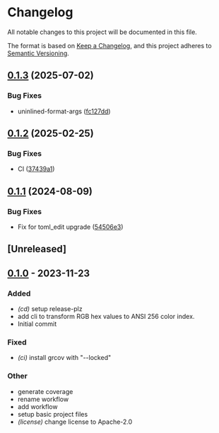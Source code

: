 # Changelog
All notable changes to this project will be documented in this file.

The format is based on [Keep a Changelog](https://keepachangelog.com/en/1.0.0/),
and this project adheres to [Semantic Versioning](https://semver.org/spec/v2.0.0.html).

## [0.1.3](https://github.com/koyeung/toml-rgb2ansi256/compare/v0.1.2...v0.1.3) (2025-07-02)


### Bug Fixes

* uninlined-format-args ([fc127dd](https://github.com/koyeung/toml-rgb2ansi256/commit/fc127ddcf9fabe4fc351b2947bca2bd87af74a69))

## [0.1.2](https://github.com/koyeung/toml-rgb2ansi256/compare/v0.1.1...v0.1.2) (2025-02-25)


### Bug Fixes

* CI ([37439a1](https://github.com/koyeung/toml-rgb2ansi256/commit/37439a1fbd749d4d85992eb867d66a8b10a0c39e))

## [0.1.1](https://github.com/koyeung/toml-rgb2ansi256/compare/v0.1.0...v0.1.1) (2024-08-09)


### Bug Fixes

* Fix for toml_edit upgrade ([54506e3](https://github.com/koyeung/toml-rgb2ansi256/commit/54506e35d80af122ef3f83dd2d90022a9db2f719))

## [Unreleased]

## [0.1.0](https://github.com/koyeung/toml-rgb2ansi256/releases/tag/v0.1.0) - 2023-11-23

### Added
- *(cd)* setup release-plz
- add cli to transform RGB hex values to ANSI 256 color index.
- Initial commit

### Fixed
- *(ci)* install grcov with "--locked"

### Other
- generate coverage
- rename workflow
- add workflow
- setup basic project files
- *(license)* change license to Apache-2.0
